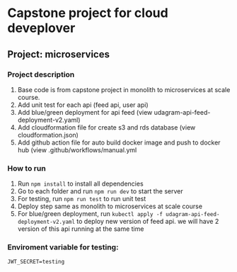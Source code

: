 # Capstone project for cloud deveplover

## Project: microservices 

### Project description
1. Base code is from capstone project in monolith to microservices at scale course.
2. Add unit test for each api (feed api, user api) 
3. Add blue/green deployment for api feed (view udagram-api-feed-deployment-v2.yaml)
4. Add cloudformation file for create s3 and rds database (view cloudformation.json)
5. Add github action file for auto build docker image and push to docker hub (view .github/workflows/manual.yml
### How to run
1. Run `npm install` to install all dependencies
2. Go to each folder and run `npm run dev` to start the server
3. For testing, run `npm run test` to run unit test
4. Deploy step same as monolith to microservices at scale course
5. For blue/green deployment, run `kubectl apply -f udagram-api-feed-deployment-v2.yaml` to deploy new version of feed api. we will have 2 version of this api running at the same time

### Enviroment variable for testing:
```
JWT_SECRET=testing
```

